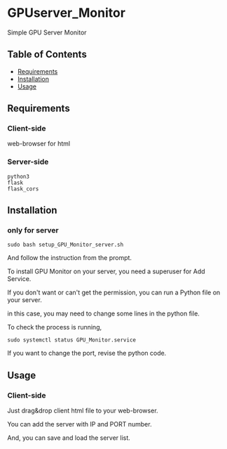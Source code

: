 # GPUserver_Monitor

Simple GPU Server Monitor

## Table of Contents

- [Requirements](#requirements)
- [Installation](#installation)
- [Usage](#usage)

## Requirements
### Client-side
web-browser for html
### Server-side

```
python3
flask
flask_cors
```


## Installation
### only for server
```
sudo bash setup_GPU_Monitor_server.sh
```
And follow the instruction from the prompt.

To install GPU Monitor on your server, you need a superuser for Add Service.

If you don't want or can't get the permission, you can run a Python file on your server.

in this case, you may need to change some lines in the python file.

To check the process is running, 
```
sudo systemctl status GPU_Monitor.service
```

If you want to change the port, revise the python code.


## Usage
### Client-side
Just drag&drop client html file to your web-browser.

You can add the server with IP and PORT number.

And, you can save and load the server list.
